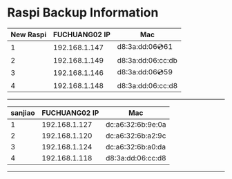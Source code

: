 # Raspi Backup Information

|New Raspi| FUCHUANG02 IP | Mac |
|--|--|--|
|1|192.168.1.147|d8:3a:dd:06:cd:61|
|2|192.168.1.149|d8:3a:dd:06:cc:db|
|3|192.168.1.146|d8:3a:dd:06:cd:59|
|4|192.168.1.148|d8:3a:dd:06:cc:d8|
---
|sanjiao| FUCHUANG02 IP | Mac |
|--|--|--|
|1|192.168.1.127|dc:a6:32:6b:9e:0a|
|2|192.168.1.120|dc:a6:32:6b:a2:9c|
|3|192.168.1.124|dc:a6:32:6b:a0:da|
|4|192.168.1.118|d8:3a:dd:06:cc:d8|
---

<!--stackedit_data:
eyJoaXN0b3J5IjpbLTcwNDU0MDM1NF19
-->